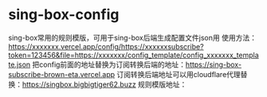 # sing-box-config
sing-box常用的规则模版，可用于sing-box后端生成配置文件json用
使用方法：
https://xxxxxxx.vercel.app/config/https://xxxxxxsubscribe?token=123456&file=https://xxxxxxx/config_template/config_xxxxxxx_template.json
把config前面的地址替换为订阅转换后端的地址：https://sing-box-subscribe-brown-eta.vercel.app
订阅转换后端地址可以用cloudflare代理替换：https://singbox.bigbigtiger62.buzz
规则模版地址：
